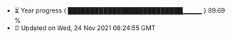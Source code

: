 - ⏳ Year progress { ██████████████████████████▁▁▁▁ } 89.69 %
- ⏰ Updated on Wed, 24 Nov 2021 08:24:55 GMT

